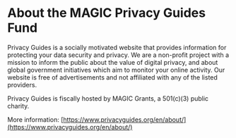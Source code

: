 # About the MAGIC Privacy Guides Fund

Privacy Guides is a socially motivated website that provides information for protecting your data security and privacy. We are a non-profit project with a mission to inform the public about the value of digital privacy, and about global government initiatives which aim to monitor your online activity. Our website is free of advertisements and not affiliated with any of the listed providers.

Privacy Guides is fiscally hosted by MAGIC Grants, a 501(c)(3) public charity.

More information: [https://www.privacyguides.org/en/about/](https://www.privacyguides.org/en/about/)
